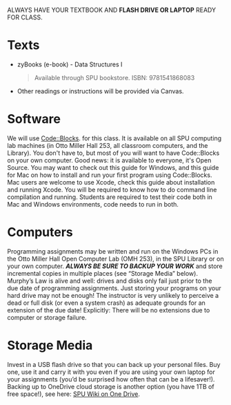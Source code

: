 ALWAYS HAVE YOUR TEXTBOOK AND **FLASH DRIVE OR LAPTOP** READY FOR CLASS.

# Texts
* zyBooks (e-book) - Data Structures I

    > Available through SPU bookstore. ISBN: 9781541868083

* Other readings or instructions will be provided via Canvas.

# Software
We will use [Code::Blocks](http://codeblocks.org/). for this class. It is available on all SPU computing lab machines (in Otto Miller Hall 253, all classroom computers, and the Library). You don't have to, but most of you will want to have Code::Blocks on your own computer. Good news: it is available to everyone, it's Open Source. You may want to check out this guide for Windows, and this guide for Mac on how to install and run your first program using Code::Blocks. Mac users are welcome to use Xcode, check this guide about installation and running Xcode. You will be required to know how to do command line compilation and running. Students are required to test their code both in Mac and Windows environments, code needs to run in both.

# Computers
Programming assignments may be written and run on the Windows PCs in the Otto Miller Hall Open Computer Lab (OMH 253), in the SPU Library or on your own computer. ***ALWAYS BE SURE TO BACKUP YOUR WORK*** and store incremental copies in multiple places (see “Storage Media” below). Murphy’s Law is alive and well: drives and disks only fail just prior to the due date of programming assignments.  Just storing your programs on your hard drive may not be enough! The instructor is very unlikely to perceive a dead or full disk (or even a system crash) as adequate grounds for an extension of the due date! Explicitly: There will be no extensions due to computer or storage failure.

# Storage Media
Invest in a USB flash drive so that you can back up your personal files.  Buy one, use it and carry it with you even if you are using your own laptop for your assignments (you’d be surprised how often that can be a lifesaver!). Backing up to OneDrive cloud storage is another option (you have 1TB of free space!), see here: [SPU Wiki on One Drive](https://wiki.spu.edu/display/HKB/OneDrive+for+Business).

